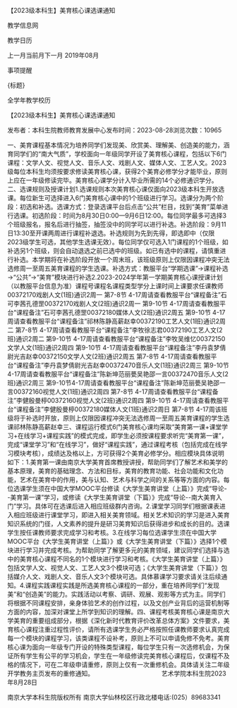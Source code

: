 






【2023级本科生】美育核心课选课通知





























教学信息网







































教学日历



上一月当前月下一月
2019年08月





事项提醒


{标题}


全学年教学校历
























【2023级本科生】美育核心课选课通知

发布者：本科生院教师教育发展中心发布时间：2023-08-28浏览次数：10965

一、美育课程基本情况为培养同学们发现美、欣赏美、理解美、创造美的能力，涵育同学们的“南大气质”，学校面向一年级同学开设了美育核心课程，包括以下6门课程：文学人文、视觉人文、音乐人文、戏剧人文、媒体人文、工艺人文。2023级每位本科生均须按要求修读美育核心课，获得2个美育必修学分才能毕业，原则上应在一年级修读完毕。美育核心课学分计入毕业所需的14个必修通识学分。二、选课规则及授课计划1.选课规则本次美育核心课仅面向2023级本科生开放选课。每位新生可选择进入6门美育核心课中的1个班级进行学习。选课分为两个阶段：初选和补选。选课方式：登录选课平台后点击“公共”栏目，找到“美育”菜单进行选课。初选阶段：时间为8月30日0:00—9月6日12:00。每位同学最多可选择3个班级报名，报名后进行抽签，抽签没中的同学可以进行补选。补选阶段：9月11日13:30至开课两周进行课程补退选。补选规则为先到先得，即选即中（仅限2023级学生可选，其他学生选课无效）。每位同学仅可选入1门课程的1个班级，如补选另1个班级，则会自动退选之前已选中的班级。如已有选中的课程，请慎重进行补选。本学期将在补选阶段开放一个周末班，该班级原则上仅限因课程冲突无法选修周一至周五美育课程的学生选课。补选方式：教服平台“学期选课”→课程补选→“公共”→“美育”模块进行补选2.2023-2024学年第一学期美育核心课授课计划（以教服平台信息为准）课程号课程名课程类型学分上课时间上课要求任课教师00372170戏剧人文(1班)通识2周一 第7-8节 4-17周请查看教服平台“课程备注”石可李茜孔德罡00372170戏剧人文(2班)通识2周一 第9-10节 4-17周请查看教服平台“课程备注”石可李茜孔德罡00372180媒体人文(2班)通识2周五 第9-10节 4-17周请查看教服平台“课程备注”祁林陈静高薪赵幸00372190工艺人文(1班)通识2周二 第7-8节 4-17周请查看教服平台“课程备注”李牧徐志君00372190工艺人文(2班)通识2周二 第9-10节 4-17周请查看教服平台“课程备注”李牧吴维忆00372150文学人文(1班)通识2周四 第9-10节 4-17周请查看教服平台“课程备注”李丹袁梦倩尉光吉赵幸00372150文学人文(2班)通识2周五 第7-8节 4-17周请查看教服平台“课程备注”李丹袁梦倩尉光吉赵幸00372470音乐人文(1班)通识2周三 第9-10节 4-17周请查看教服平台“课程备注”陈新坤范丽甍吴艳邵一言00372470音乐人文(2班)通识2周三 第9-10节4-17周请查看教服平台“课程备注”陈新坤范丽甍吴艳邵一言00372160视觉人文(1班)通识2周四 第7-8节 4-17周请查看教服平台“课程备注”李健殷曼楟00372160视觉人文(2班)通识2周四 第9-10节 4-17周请查看教服平台“课程备注”李健殷曼楟00372180媒体人文(1班)通识2周日 第7-8节 4-17周该班级将于补选时开放，原则上仅限因课程冲突无法选修周一至周五美育课程的学生选课祁林陈静高薪赵幸三、课程运行模式6门美育核心课均采取“美育第一课+课堂学习+在线学习+课程实践”的模式完成，即学生必须按课程要求听完“美育第一课”，完成“课堂学习”和“在线学习”，做好“课程实践”，通过课程考核（包括完成在线学习模块考核），成绩达及格以上，方可获得2个美育必修学分。相应模块具体说明如下：1.美育第一课由南京大学美育首席教授讲授，帮助同学们了解艺术和美学的基本原理，美育的基础理念、方法和目标，美育的教育功能、社会功能和文化功能，艺术在美育中的作用，美与认知、艺术与科学之间的关系等等方面的内容。每位选课学生须在中国大学MOOC平台修读《大学生美育讲堂（上篇）》完成“导论--美育第一课”学习，或修读《大学生美育讲堂（下篇）》完成“导论--南大美育入门”学习。具体可在选课后进入相应班级群内咨询。2.课堂学习同学们根据课表进入相应班级进行课堂学习，即进入相关美育领域。相关艺术知识的学习是进入美育知识系统的门径，人文素养的提升是研习美育知识后获得进步和成长的目的。选课学生按任课教师要求完成学习和考核。3.在线学习每位选课学生须在中国大学MOOC平台《大学生美育讲堂（上篇）》或《大学生美育讲堂（下篇）》选择1个模块进行学习并完成考核。为帮助同学了解更多元的美育领域，建议同学们选择与选中的美育核心课程不同名的1个模块进行学习和考核。《大学生美育讲堂（上篇）》包括文学人文、视觉人文、工艺人文3个模块可选；《大学生美育讲堂（下篇）》包括媒介人文、戏剧人文、音乐人文3个模块可选。具体慕课学习要求请关注后续通知。4.课程实践课程实践是所选美育核心课程的一部分，重在培养同学们“发现美”和“创造美”的能力。实践活动以考察、调研、观展、观影等方式为主。同学们将根据不同课程安排，亲身体验艺术的创作过程，以及文创产业背后的运营机制等方面的内容，加深对课堂上所学到知识的理解。四、课程考核美育核心课是南京大学美育的重要组成部分，根据《深化新时代教育评价改革总体方案》文件要求，美育核心课程注重过程性评价，请所有选课学生务必严格按照任课教师要求认真完成每一个模块的课程学习，该类课程不设补考，原则上不可以申请免修不免考。美育核心课为面向一年级专门开设的特殊类型课程，每位学生只有一次选修机会，为保证所有学生有公平的学习机会，学生在一年级修读完美育核心课程后，仅课程不及格的情况下，可在二年级申请重修，原则上仅有一次重修机会。具体请关注二年级开学教务主页发布的重修通知。                                       艺术学院本科生院2023年8月28日

















南京大学本科生院版权所有
南京大学仙林校区行政北楼电话:(025）89683341






















